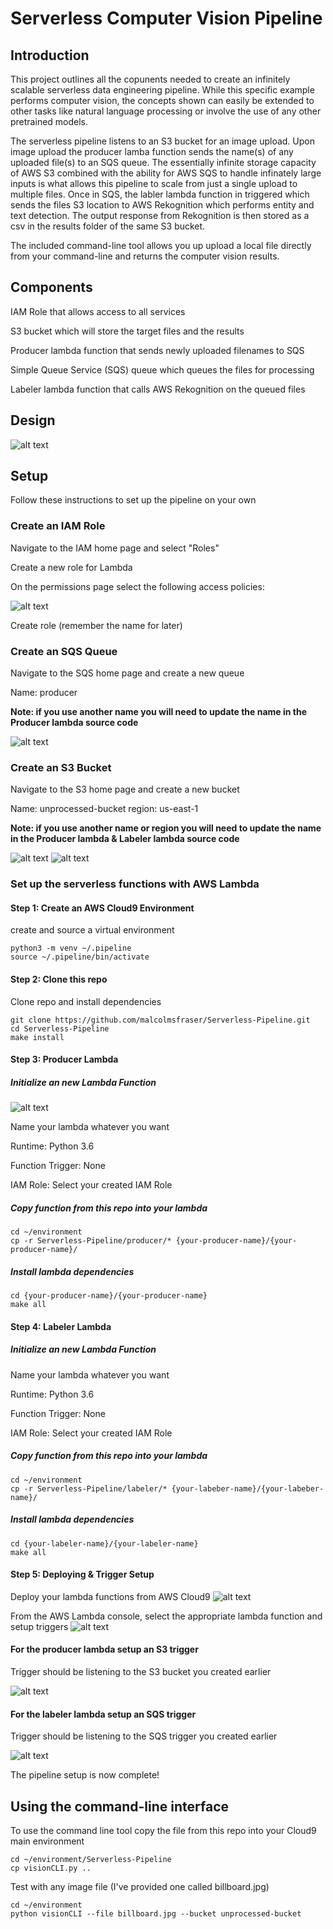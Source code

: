 # Serverless Computer Vision Pipeline

## Introduction

This project outlines all the copunents needed to create an infinitely scalable serverless data engineering pipeline. While this specific example performs computer vision, the concepts shown can easily be extended to other tasks like natural language processing or involve the use of any other pretrained models.

The serverless pipeline listens to an S3 bucket for an image upload. Upon image upload the producer lamba function sends the name(s) of any uploaded file(s) to an SQS queue. The essentially infinite storage capacity of AWS S3 combined with the ability for AWS SQS to handle infinately large inputs is what allows this pipeline to scale from just a single upload to multiple files. Once in SQS, the labler lambda function in triggered which sends the files S3 location to AWS Rekognition which performs entity and text detection. The output response from Rekognition is then stored as a csv in the results folder of the same S3 bucket.

The included command-line tool allows you up upload a local file directly from your command-line and returns the computer vision results.

## Components

IAM Role that allows access to all services

S3 bucket which will store the target files and the results 

Producer lambda function that sends newly uploaded filenames to SQS

Simple Queue Service (SQS) queue which queues the files for processing

Labeler lambda function that calls AWS Rekognition on the queued files


## Design
![alt text](https://github.com/malcolmsfraser/Serverless-Pipeline/blob/main/pipeline%20diagram.png)

## Setup
Follow these instructions to set up the pipeline on your own

### Create an IAM Role
Navigate to the IAM home page and select "Roles"

Create a new role for Lambda

On the permissions page select the following access policies:

![alt text](https://github.com/malcolmsfraser/Serverless-Pipeline/blob/main/Images/IamRoles.png)

Create role (remember the name for later)

### Create an SQS Queue
Navigate to the SQS home page and create a new queue

Name: producer

**Note: if you use another name you will need to update the name in the Producer lambda source code**

![alt text](https://github.com/malcolmsfraser/Serverless-Pipeline/blob/main/Images/UpdateProducer.png)
### Create an S3 Bucket
Navigate to the S3 home page and create a new bucket

Name: unprocessed-bucket
region: us-east-1

**Note: if you use another name or region you will need to update the name in the Producer lambda & Labeler lambda source code**

![alt text](https://github.com/malcolmsfraser/Serverless-Pipeline/blob/main/Images/UpdateLabeler.png)
![alt text](https://github.com/malcolmsfraser/Serverless-Pipeline/blob/main/Images/UpdateProducer.png)

### Set up the serverless functions with AWS Lambda
#### Step 1: Create an AWS Cloud9 Environment
create and source a virtual environment
```{bash}
python3 -m venv ~/.pipeline
source ~/.pipeline/bin/activate
```
#### Step 2: Clone this repo
Clone repo and install dependencies
```{bash}
git clone https://github.com/malcolmsfraser/Serverless-Pipeline.git
cd Serverless-Pipeline
make install
```

#### Step 3: Producer Lambda
##### Initialize an new Lambda Function
![alt text](https://github.com/malcolmsfraser/Serverless-Pipeline/blob/main/Images/Lambda1.png)

Name your lambda whatever you want

Runtime: Python 3.6

Function Trigger: None

IAM Role: Select your created IAM Role

##### Copy function from this repo into your lambda
```{bash}
cd ~/environment
cp -r Serverless-Pipeline/producer/* {your-producer-name}/{your-producer-name}/
```
##### Install lambda dependencies
```{bash}
cd {your-producer-name}/{your-producer-name}
make all
```

#### Step 4: Labeler Lambda
##### Initialize an new Lambda Function
Name your lambda whatever you want

Runtime: Python 3.6

Function Trigger: None

IAM Role: Select your created IAM Role

##### Copy function from this repo into your lambda
```{bash}
cd ~/environment
cp -r Serverless-Pipeline/labeler/* {your-labeber-name}/{your-labeber-name}/
```
##### Install lambda dependencies
```{bash}
cd {your-labeler-name}/{your-labeler-name}
make all
```
#### Step 5: Deploying & Trigger Setup
Deploy your lambda functions from AWS Cloud9
![alt text](https://github.com/malcolmsfraser/Serverless-Pipeline/blob/main/Images/LambdaDeploy.png)

From the AWS Lambda console, select the appropriate lambda function and setup triggers
![alt text](https://github.com/malcolmsfraser/Serverless-Pipeline/blob/main/Images/Lambda2.png)

#### For the producer lambda setup an S3 trigger
Trigger should be listening to the S3 bucket you created earlier

![alt text](https://github.com/malcolmsfraser/Serverless-Pipeline/blob/main/Images/lambdaProdTrigger.png)

#### For the labeler lambda setup an SQS trigger
Trigger should be listening to the SQS trigger you created earlier

![alt text](https://github.com/malcolmsfraser/Serverless-Pipeline/blob/main/Images/lambdaLabTrigger.png)

The pipeline setup is now complete!

## Using the command-line interface
To use the command line tool copy the file from this repo into your Cloud9 main environment
```{bash}
cd ~/environment/Serverless-Pipeline
cp visionCLI.py ..
```

Test with any image file (I've provided one called billboard.jpg)
```{bash}
cd ~/environment
python visionCLI --file billboard.jpg --bucket unprocessed-bucket
```

